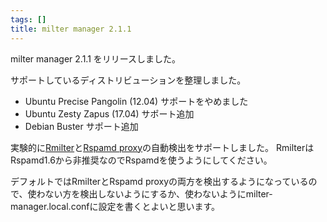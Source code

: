 ```yaml
---
tags: []
title: milter manager 2.1.1
---
```

milter manager 2.1.1 をリリースしました。
<!--more-->


サポートしているディストリビューションを整理しました。

  * Ubuntu Precise Pangolin (12.04) サポートをやめました
  * Ubuntu Zesty Zapus (17.04) サポート追加
  * Debian Buster サポート追加

実験的に[Rmilter](https://rspamd.com/rmilter/)と[Rspamd proxy](https://rspamd.com/doc/workers/rspamd_proxy.html)の自動検出をサポートしました。
RmilterはRspamd1.6から非推奨なのでRspamdを使うようにしてください。

デフォルトではRmilterとRspamd proxyの両方を検出するようになっているので、使わない方を検出しないようにするか、使わないようにmilter-manager.local.confに設定を書くとよいと思います。
